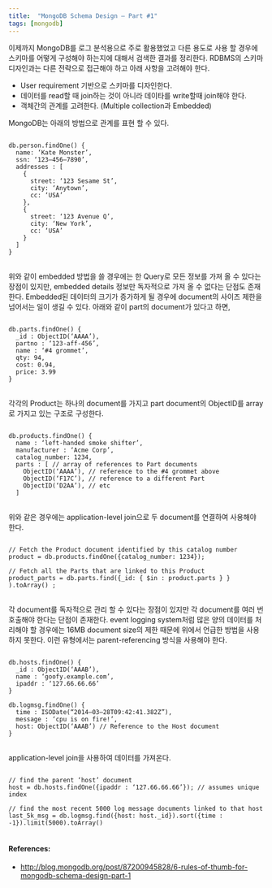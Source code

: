 ```yaml
---
title:  "MongoDB Schema Design — Part #1"
tags: [mongodb]
---
```


이제까지 MongoDB를 로그 분석용으로 주로 활용했었고 다른 용도로 사용 할 경우에 스키마를 어떻게 구성해야 하는지에 대해서 검색한 결과를 정리한다. RDBMS의 스키마 디자인과는 다른 전략으로 접근해야 하고 아래 사항을 고려해야 한다.

* User requirement 기반으로 스키마를 디자인한다.
* 데이터를 read할 때 join하는 것이 아니라 데이타를 write할때 join해야 한다.
* 객체간의 관계를 고려한다. (Multiple collection과 Embedded)

MongoDB는 아래의 방법으로 관계를 표현 할 수 있다.
<pre>
<code>
db.person.findOne() { 
  name: ‘Kate Monster’,
  ssn: ‘123–456–7890’, 
  addresses : [ 
    { 
      street: ‘123 Sesame St’, 
      city: ‘Anytown’, 
      cc: ‘USA’ 
    }, 
    { 
      street: ‘123 Avenue Q’, 
      city: ‘New York’, 
      cc: ‘USA’ 
    } 
  ] 
}
</code>
</pre>

위와 같이 embedded 방법을 쓸 경우에는 한 Query로 모든 정보를 가져 올 수 있다는 장점이 있지만, embedded details 정보만 독자적으로 가져 올 수 없다는 단점도 존재한다.
Embedded된 데이터의 크기가 증가하게 될 경우에 document의 사이즈 제한을 넘어서는 일이 생길 수 있다. 아래와 같이 part의 document가 있다고 하면,
<pre>
<code>
db.parts.findOne() { 
  _id : ObjectID(‘AAAA’), 
  partno : ‘123-aff-456’, 
  name : ‘#4 grommet’, 
  qty: 94, 
  cost: 0.94, 
  price: 3.99 
}
</code>
</pre>

각각의 Product는 하나의 document를 가지고 part document의 ObjectID를 array로 가지고 있는 구조로 구성한다.
<pre>
<code>
db.products.findOne() { 
  name : ‘left-handed smoke shifter’, 
  manufacturer : ‘Acme Corp’, 
  catalog_number: 1234, 
  parts : [ // array of references to Part documents 
    ObjectID(‘AAAA’), // reference to the #4 grommet above 
    ObjectID(‘F17C’), // reference to a different Part 
    ObjectID(‘D2AA’), // etc 
  ]
</code>
</pre>

위와 같은 경우에는 application-level join으로 두 document를 연결하여 사용해야 한다.
<pre>
<code>
// Fetch the Product document identified by this catalog number
product = db.products.findOne({catalog_number: 1234}); 

// Fetch all the Parts that are linked to this Product 
product_parts = db.parts.find({_id: { $in : product.parts } } ).toArray() ;
</code>
</pre>

각 document를 독자적으로 관리 할 수 있다는 장점이 있지만 각 document를 여러 번 호출해야 한다는 단점이 존재한다.
event logging system처럼 많은 양의 데이터를 처리해야 할 경우에는 16MB document size의 제한 때문에 위에서 언급한 방법을 사용하지 못한다. 이런 유형에서는 parent-referencing 방식을 사용해야 한다.
<pre>
<code>
db.hosts.findOne() { 
  _id : ObjectID(‘AAAB’), 
  name : ‘goofy.example.com’, 
  ipaddr : ‘127.66.66.66’ 
} 

db.logmsg.findOne() { 
  time : ISODate(“2014–03–28T09:42:41.382Z”), 
  message : ‘cpu is on fire!’, 
  host: ObjectID(‘AAAB’) // Reference to the Host document 
}
</code>
</pre>

application-level join을 사용하여 데이터를 가져온다.
<pre>
<code>
// find the parent ‘host’ document 
host = db.hosts.findOne({ipaddr : ‘127.66.66.66’}); // assumes unique index 

// find the most recent 5000 log message documents linked to that host 
last_5k_msg = db.logmsg.find({host: host._id}).sort({time : -1}).limit(5000).toArray()
</code>
</pre>

#### References:
* http://blog.mongodb.org/post/87200945828/6-rules-of-thumb-for-mongodb-schema-design-part-1
